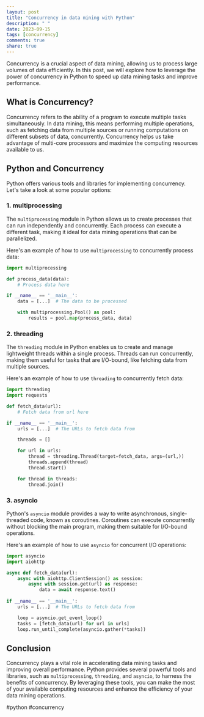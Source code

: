 ```yaml
---
layout: post
title: "Concurrency in data mining with Python"
description: " "
date: 2023-09-15
tags: [concurrency]
comments: true
share: true
---
```


Concurrency is a crucial aspect of data mining, allowing us to process large volumes of data efficiently. In this post, we will explore how to leverage the power of concurrency in Python to speed up data mining tasks and improve performance.

## What is Concurrency?

Concurrency refers to the ability of a program to execute multiple tasks simultaneously. In data mining, this means performing multiple operations, such as fetching data from multiple sources or running computations on different subsets of data, concurrently. Concurrency helps us take advantage of multi-core processors and maximize the computing resources available to us.

## Python and Concurrency

Python offers various tools and libraries for implementing concurrency. Let's take a look at some popular options:

### 1. multiprocessing

The `multiprocessing` module in Python allows us to create processes that can run independently and concurrently. Each process can execute a different task, making it ideal for data mining operations that can be parallelized.

Here's an example of how to use `multiprocessing` to concurrently process data:

```python
import multiprocessing

def process_data(data):
    # Process data here

if __name__ == '__main__':
    data = [...]  # The data to be processed

    with multiprocessing.Pool() as pool:
        results = pool.map(process_data, data)
```

### 2. threading

The `threading` module in Python enables us to create and manage lightweight threads within a single process. Threads can run concurrently, making them useful for tasks that are I/O-bound, like fetching data from multiple sources.

Here's an example of how to use `threading` to concurrently fetch data:

```python
import threading
import requests

def fetch_data(url):
    # Fetch data from url here

if __name__ == '__main__':
    urls = [...]  # The URLs to fetch data from

    threads = []

    for url in urls:
        thread = threading.Thread(target=fetch_data, args=(url,))
        threads.append(thread)
        thread.start()

    for thread in threads:
        thread.join()
```

### 3. asyncio

Python's `asyncio` module provides a way to write asynchronous, single-threaded code, known as coroutines. Coroutines can execute concurrently without blocking the main program, making them suitable for I/O-bound operations.

Here's an example of how to use `asyncio` for concurrent I/O operations:

```python
import asyncio
import aiohttp

async def fetch_data(url):
    async with aiohttp.ClientSession() as session:
        async with session.get(url) as response:
            data = await response.text()
            
if __name__ == '__main__':
    urls = [...]  # The URLs to fetch data from

    loop = asyncio.get_event_loop()
    tasks = [fetch_data(url) for url in urls]
    loop.run_until_complete(asyncio.gather(*tasks))
```

## Conclusion

Concurrency plays a vital role in accelerating data mining tasks and improving overall performance. Python provides several powerful tools and libraries, such as `multiprocessing`, `threading`, and `asyncio`, to harness the benefits of concurrency. By leveraging these tools, you can make the most of your available computing resources and enhance the efficiency of your data mining operations.

#python #concurrency